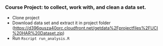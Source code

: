 
### Course Project: to collect, work with, and clean a data set.

- Clone project 
- Download data set and extract it in project folder (https://d396qusza40orc.cloudfront.net/getdata%2Fprojectfiles%2FUCI%20HAR%20Dataset.zip)
- Run `Rscript run_analysis.R`